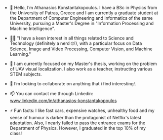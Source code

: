 - 👋 Hello, I’m Athanasios Konstantakopoulos. I have a BSc in Physics from the University of Patras, Greece and I am currently a graduate student at the Department
     of Computer Engineering and Informatics of the same University, pursuing a Master's Degree in "Information Processing and Machine Intelligence".
       
- 👨‍💻 "I have a keen interest in all things related to Science and Technology (definitely a nerd 🤓!), with a particular focus on Data Science, Image and Video Processing, Computer Vision, and Machine Learning."
  
- 🛫 I am currently focused on my Master's thesis, working on the problem of UAV visual localization. I also work as a teacher, instructing various STEM subjects.
  
- 💞️ I’m looking to collaborate on anything that i find interesting!.
  
- 📫 You can contact me through Linkedin: www.linkedin.com/in/athanasios-konstantakopoulos

- ⚡ Fun facts: I like fast cars, expensive watches, unhealthy food and my sense of humour is darker than the protagonist of Netflix's latest adaptation. Also, I nearly failed to pass the entrance exams for the Department of Physics.
  However, I graduated in the top 10% of my class!

<!---
AthanasiosKwn/AthanasiosKwn is a ✨ special ✨ repository because its `README.md` (this file) appears on your GitHub profile.
You can click the Preview link to take a look at your changes.
--->
